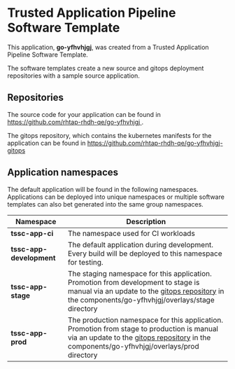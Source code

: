 # Trusted Application Pipeline Software Template

This application, **go-yfhvhjgj**, was created from a Trusted Application Pipeline Software Template.

The software templates create a new source and gitops deployment repositories with a sample source application. 

## Repositories

The source code for your application can be found in [https://github.com/rhtap-rhdh-qe/go-yfhvhjgj ](https://github.com/rhtap-rhdh-qe/go-yfhvhjgj ).
 
The gitops repository, which contains the kubernetes manifests for the application can be found in 
[https://github.com/rhtap-rhdh-qe/go-yfhvhjgj-gitops ](https://github.com/rhtap-rhdh-qe/go-yfhvhjgj-gitops ) 

## Application namespaces 

The default application will be found in the following namespaces. Applications can be deployed into unique namespaces or multiple software templates can also bet generated into the same group namespaces.  

|  Namespace   |  Description   |  
| -------- | -------- |
| **tssc-app-ci** | The namespace used for CI workloads |
| **tssc-app-development** | The default application during development. Every build will be deployed to this namespace for testing. |
| **tssc-app-stage** | The staging namespace for this application. Promotion from development to stage is manual via an update to the [gitops repository](https://github.com/rhtap-rhdh-qe/go-yfhvhjgj-gitops ) in the components/go-yfhvhjgj/overlays/stage directory |
| **tssc-app-prod** | The production namespace for this application. Promotion from stage to production is manual via an update to the [gitops repository](https://github.com/rhtap-rhdh-qe/go-yfhvhjgj-gitops ) in the components/go-yfhvhjgj/overlays/prod directory |